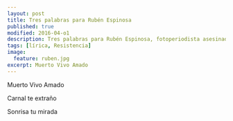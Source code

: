 ```yaml
---
layout: post
title: Tres palabras para Rubén Espinosa
published: true
modified: 2016-04-o1
description: Tres palabras para Rubén Espinosa, fotoperiodista asesinado en Veracruz
tags: [lírica, Resistencia]
image:
  feature: ruben.jpg
excerpt: Muerto Vivo Amado
---
```

Muerto Vivo Amado

Carnal te extraño

Sonrisa tu mirada
